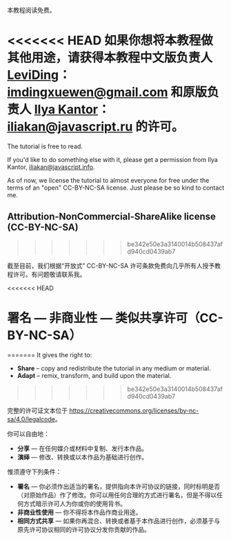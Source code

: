 本教程阅读免费。

<<<<<<< HEAD
如果你想将本教程做其他用途，请获得本教程中文版负责人 [LeviDing](https://github.com/leviding)：imdingxuewen@gmail.com 和原版负责人 [Ilya Kantor](https://github.com/iliakan)：iliakan@javascript.ru 的许可。
=======
The tutorial is free to read.

If you'd like to do something else with it, please get a permission from Ilya Kantor, iliakan@javascript.info.

As of now, we license the tutorial to almost everyone for free under the terms of an "open" CC-BY-NC-SA license. Just please be so kind to contact me.

## Attribution-NonCommercial-ShareAlike license (CC-BY-NC-SA)
>>>>>>> be342e50e3a3140014b508437afd940cd0439ab7

截至目前，我们根据“开放式” CC-BY-NC-SA 许可条款免费向几乎所有人授予教程许可。有问题敬请联系我。

<<<<<<< HEAD
# 署名 — 非商业性 — 类似共享许可（CC-BY-NC-SA）
=======
It gives the right to:
- **Share** – copy and redistribute the tutorial in any medium or material.
- **Adapt** – remix, transform, and build upon the material.
>>>>>>> be342e50e3a3140014b508437afd940cd0439ab7

完整的许可证文本位于 <https://creativecommons.org/licenses/by-nc-sa/4.0/legalcode>。

你可以自由地：

- **分享** — 在任何媒介或材料中复制、发行本作品。
- **演绎** — 修改、转换或以本作品为基础进行创作。

惟须遵守下列条件：

- **署名** — 你必须作出适当的署名，提供指向本许可协议的链接，同时标明是否（对原始作品）作了修改。你可以用任何合理的方式进行署名，但是不得以任何方式暗示许可人为你或你的使用背书。
- **非商业性使用** — 你不得将本作品作商业用途。
- **相同方式共享** — 如果你再混合、转换或者基于本作品进行创作，必须基于与原先许可协议相同的许可协议分发你贡献的作品。
